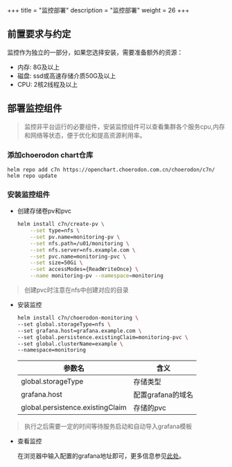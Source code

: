 +++
title = "监控部署"
description = "监控部署"
weight = 26
+++

## 前置要求与约定

监控作为独立的一部分，如果您选择安装，需要准备额外的资源：

- 内存: 8G及以上
- 磁盘: ssd或高速存储介质50G及以上
- CPU: 2核2线程及以上

## 部署监控组件

<blockquote class="note">
监控非平台运行的必要组件，安装监控组件可以查看集群各个服务cpu,内存和网络等状态，便于优化和提高资源利用率。
</blockquote>

### 添加choerodon chart仓库

```
helm repo add c7n https://openchart.choerodon.com.cn/choerodon/c7n/
helm repo update
```

### 安装监控组件

- 创建存储卷pv和pvc

    ```bash
    helm install c7n/create-pv \
        --set type=nfs \
        --set pv.name=monitoring-pv \
        --set nfs.path=/u01/monitoring \
        --set nfs.server=nfs.example.com \
        --set pvc.name=monitoring-pvc \
        --set size=50Gi \
        --set accessModes={ReadWriteOnce} \
        --name monitoring-pv --namespace=monitoring
    ```
<blockquote class="note">
创建pvc时注意在nfs中创建对应的目录
</blockquote>

- 安装监控

    ```bash
    helm install c7n/choerodon-monitoring \
    --set global.storageType=nfs \
    --set grafana.host=grafana.example.com \
    --set global.persistence.existingClaim=monitoring-pvc \
    --set global.clusterName=example \
    --namespace=monitoring
    ```

    参数名 | 含义 
    --- |  --- 
    global.storageType|存储类型
    grafana.host|配置grafana的域名
    global.persistence.existingClaim|存储的pvc

<blockquote class="note">
执行之后需要一定的时间等待服务启动和自动导入grafana模板
</blockquote>

- 查看监控

    在浏览器中输入配置的grafana地址即可，更多信息参见[此处](../../../user-guide/operating-manage/)。
